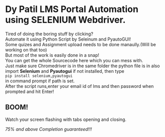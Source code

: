 # Dy Patil LMS Portal Automation using SELENIUM Webdriver.

Tired of doing the boring stuff by clicking? </br>
Automate it using Python Script by Seleinum and PyautoGUI! </br>
Some quizes and Assignment upload needs to be done manaully.(Will be working on that too) </br>
But most of the work is easily done in a snap!</br>
You can get the whole Sourcecode here which you can mess with.</br>
Just make sure Chromedriver is in the same folder the python file is in also import __Selenium__ and __Pyautogui__ if not installed, 
then type <br>
```pip install selenium,pyautogui``` <br>
in command prompt if path is set. </br>
After the script runs,enter your email id of lms and then password when prompted and hit Enter! </br>
## BOOM!
Watch your screen flashing with tabs opening and closing.</br>

_75% and above Completion guaranteed!!!_ </br>
